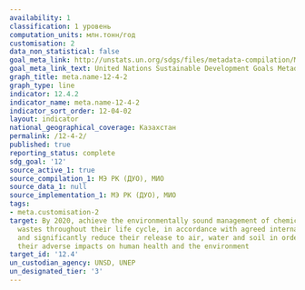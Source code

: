 ```yaml
---
availability: 1
classification: 1 уровень
computation_units: млн.тонн/год
customisation: 2
data_non_statistical: false
goal_meta_link: http://unstats.un.org/sdgs/files/metadata-compilation/Metadata-Goal-12.pdf
goal_meta_link_text: United Nations Sustainable Development Goals Metadata (pdf 782kB)
graph_title: meta.name-12-4-2
graph_type: line
indicator: 12.4.2
indicator_name: meta.name-12-4-2
indicator_sort_order: 12-04-02
layout: indicator
national_geographical_coverage: Казахстан
permalink: /12-4-2/
published: true
reporting_status: complete
sdg_goal: '12'
source_active_1: true
source_compilation_1: МЭ РК (ДУО), МИО
source_data_1: null
source_implementation_1: МЭ РК (ДУО), МИО
tags:
- meta.customisation-2
target: By 2020, achieve the environmentally sound management of chemicals and all
  wastes throughout their life cycle, in accordance with agreed international frameworks,
  and significantly reduce their release to air, water and soil in order to minimize
  their adverse impacts on human health and the environment
target_id: '12.4'
un_custodian_agency: UNSD, UNEP
un_designated_tier: '3'
---
```

